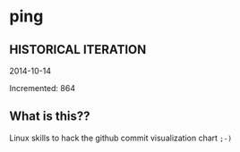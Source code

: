 # ping

## HISTORICAL ITERATION
2014-10-14

Incremented: 864

## What is this?? 
Linux skills to hack the github commit visualization chart `;-)`
